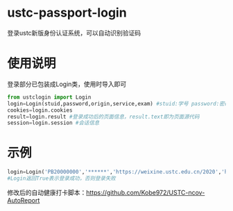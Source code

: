 # ustc-passport-login
登录ustc新版身份认证系统，可以自动识别验证码
# 使用说明
登录部分已包装成Login类，使用时导入即可
```python
from ustclogin import Login
login=Login(stuid,password,origin,service,exam) #stuid:学号 password:密码 origin:原本想进的网页 service：服务（参见重定向后网址的查询参数） exam:登录成功会自动进去的网页
cookies=login.cookies
result=login.result #登录成功后的页面信息，result.text即为页面源代码
session=login.session #会话信息
```
# 示例
```python
login=Login('PB20000000','******','https://weixine.ustc.edu.cn/2020','https://weixine.ustc.edu.cn/2020/caslogin','https://weixine.ustc.edu.cn/2020/home')#登录健康打卡系统
#Login返回True表示登录成功，否则登录失败
```
修改后的自动健康打卡脚本：https://github.com/Kobe972/USTC-ncov-AutoReport
